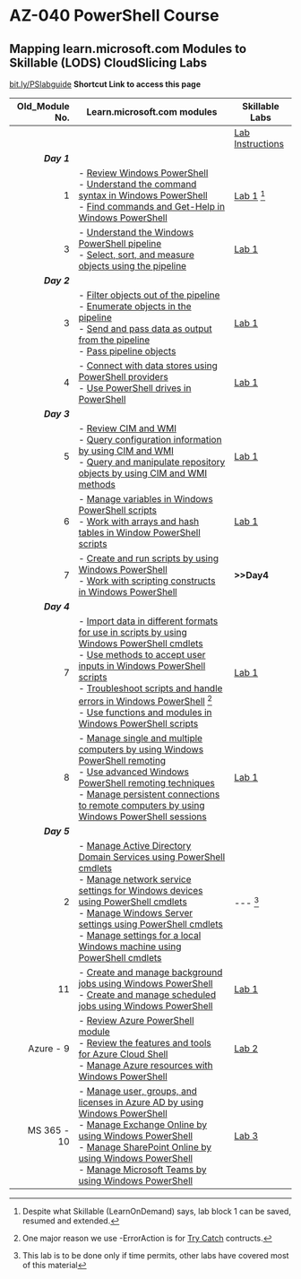 # AZ-040 PowerShell Course
## Mapping learn.microsoft.com Modules to Skillable (LODS) CloudSlicing Labs

[bit.ly/PSlabguide](https://bit.ly/PSlabguide) **Shortcut Link to access this page**
<br>

|Old_Module No.|Learn.microsoft.com modules | Skillable Labs|
|---:|---|---|
|||[Lab Instructions](https://github.com/brentd09/AZ040Labs/blob/main/README.md#powershell-labs)|
|***Day 1***|
|1|- [Review Windows PowerShell](https://learn.microsoft.com/en-us/training/modules/review-windows-powershell/)<br>- [Understand the command syntax in Windows PowerShell](https://learn.microsoft.com/en-us/training/modules/understand-command-syntax-windows-powershell/)<br>- [Find commands and Get-Help in Windows PowerShell](https://learn.microsoft.com/en-us/training/modules/find-commands-get-help-windows-powershell/)|[Lab 1](https://ddls.learnondemand.net/) [^1]|
|3|- [Understand the Windows PowerShell pipeline](https://learn.microsoft.com/en-us/training/modules/understand-windows-powershell-pipeline/)<br>- [Select, sort, and measure objects using the pipeline](https://learn.microsoft.com/en-us/training/modules/select-sort-measure-objects-use-pipeline/)|[Lab 1](https://ddls.learnondemand.net/)|
|***Day 2***|
|3|- [Filter objects out of the pipeline](https://learn.microsoft.com/en-us/training/modules/filter-objects-out-of-pipeline/)<br>- [Enumerate objects in the pipeline](https://learn.microsoft.com/en-us/training/modules/enumerate-objects-pipeline/)<br>- [Send and pass data as output from the pipeline](https://learn.microsoft.com/en-us/training/modules/send-pass-data-output-from-pipeline/)<br>- [Pass pipeline objects](https://learn.microsoft.com/en-us/training/modules/pass-pipeline-objects/)|[Lab 1](https://ddls.learnondemand.net/)|
|4|- [Connect with data stores using PowerShell providers](https://learn.microsoft.com/en-us/training/modules/connect-data-stores-use-powershell-providers/)<br>- [Use PowerShell drives in PowerShell](https://learn.microsoft.com/en-us/training/modules/use-powershell-drives-powershell/)|[Lab 1](https://ddls.learnondemand.net/)|
|***Day 3***|
|5|- [Review CIM and WMI](https://learn.microsoft.com/en-us/training/modules/review-common-information-model-windows-management-instrumentation/)<br>- [Query configuration information by using CIM and WMI](https://learn.microsoft.com/en-us/training/modules/query-configuration-information/)<br>- [Query and manipulate repository objects by using CIM and WMI methods](https://learn.microsoft.com/en-us/training/modules/query-manipulate-repository-objects/)|[Lab 1](https://ddls.learnondemand.net/)|
|6|- [Manage variables in Windows PowerShell scripts](https://learn.microsoft.com/en-us/training/modules/manage-variables-windows-powershell-scripts/)<br>- [Work with arrays and hash tables in Window PowerShell scripts](https://learn.microsoft.com/en-us/training/modules/work-arrays-hash-tables-window-powershell-scripts/)|[Lab 1](https://ddls.learnondemand.net/)|
|7|- [Create and run scripts by using Windows PowerShell](https://learn.microsoft.com/en-us/training/modules/create-run-scripts-use-windows-powershell/)<br>- [Work with scripting constructs in Windows PowerShell](https://learn.microsoft.com/en-us/training/modules/work-script-constructs-windows-powershell/)|**>>Day4**|
|***Day 4***|
|7|- [Import data in different formats for use in scripts by using Windows PowerShell cmdlets](https://learn.microsoft.com/en-us/training/modules/import-data-different-formats-for-use-scripts/)<br>- [Use methods to accept user inputs in Windows PowerShell scripts](https://learn.microsoft.com/en-us/training/modules/use-methods-to-accept-user-inputs-windows-powershell-scripts/)<br>- [Troubleshoot scripts and handle errors in Windows PowerShell](https://learn.microsoft.com/en-us/training/modules/troubleshoot-scripts-handle-errors-windows-powershell/) [^2]<br>- [Use functions and modules in Windows PowerShell scripts](https://learn.microsoft.com/en-us/training/modules/use-functions-modules-windows-powershell-scripts/)|[Lab 1](https://ddls.learnondemand.net/)|
|8|- [Manage single and multiple computers by using Windows PowerShell remoting](https://learn.microsoft.com/en-us/training/modules/manage-single-multiple-computers-use-windows-powershell-remoting/)<br>- [Use advanced Windows PowerShell remoting techniques](https://learn.microsoft.com/en-us/training/modules/use-advanced-windows-powershell-remoting-techniques/)<br>- [Manage persistent connections to remote computers by using Windows PowerShell sessions](https://learn.microsoft.com/en-us/training/modules/manage-persistent-connections-to-remote-computers/)|[Lab 1](https://ddls.learnondemand.net/)|
|***Day 5***|
|2|- [Manage Active Directory Domain Services using PowerShell cmdlets](https://learn.microsoft.com/en-us/training/modules/manage-active-directory-domain-services-use-powershell-cmdlets/)<br>- [Manage network service settings for Windows devices using PowerShell cmdlets](https://learn.microsoft.com/en-us/training/modules/manage-network-service-settings-for-windows-devices-use-powershell-cmdlets/)<br>- [Manage Windows Server settings using PowerShell cmdlets](https://learn.microsoft.com/en-us/training/modules/manage-windows-server-settings-use-powershell-cmdlets/)<br>- [Manage settings for a local Windows machine using PowerShell cmdlets](https://learn.microsoft.com/en-us/training/modules/manage-settings-for-local-windows-machine-use-powershell-cmdlets/)|--- [^3]|
|11|- [Create and manage background jobs using Windows PowerShell](https://learn.microsoft.com/en-us/training/modules/create-manage-background-jobs-use-windows-powershell/)<br>- [Create and manage scheduled jobs using Windows PowerShell](https://learn.microsoft.com/en-us/training/modules/create-manage-scheduled-jobs-use-windows-powershell/)|[Lab 1](https://ddls.learnondemand.net/)|
|Azure - 9|- [Review Azure PowerShell module](https://learn.microsoft.com/en-us/training/modules/review-azure-powershell-module/)<br>- [Review the features and tools for Azure Cloud Shell](https://learn.microsoft.com/en-us/training/modules/review-features-tools-for-azure-cloud-shell/)<br>- [Manage Azure resources with Windows PowerShell](https://learn.microsoft.com/en-us/training/modules/manage-azure-resources-windows-powershell/)|[Lab 2](https://ddls.learnondemand.net/)|
|MS 365 - 10|- [Manage user\, groups\, and licenses in Azure AD by using Windows PowerShell](https://learn.microsoft.com/en-us/training/modules/manage-users-groups-licenses-azure-active-directory-use-windows-powershell/)<br>- [Manage Exchange Online by using Windows PowerShell](https://learn.microsoft.com/en-us/training/modules/manage-exchange-online-use-windows-powershell/)<br>- [Manage SharePoint Online by using Windows PowerShell](https://learn.microsoft.com/en-us/training/modules/manage-sharepoint-online-use-windows-powershell/)<br>- [Manage Microsoft Teams by using Windows PowerShell](https://learn.microsoft.com/en-us/training/modules/manage-microsoft-teams-use-windows-powershell/)|[Lab 3](https://ddls.learnondemand.net/)|

[^1]: Despite what Skillable (LearnOnDemand) says, lab block 1 can be saved, resumed and extended.  
[^2]: One major reason we use -ErrorAction is for [Try Catch](https://learn.microsoft.com/en-us/powershell/module/microsoft.powershell.core/about/about_try_catch_finally?view=powershell-7.4) contructs.
[^3]: This lab is to be done only if time permits, other labs have covered most of this material
